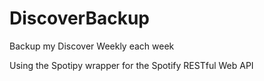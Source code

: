# DiscoverBackup
Backup my Discover Weekly each week

Using the Spotipy wrapper for the Spotify RESTful Web API

